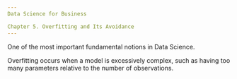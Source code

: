 ```yaml
---
Data Science for Business

Chapter 5. Overfitting and Its Avoidance 
---
```

One of the most important fundamental notions in Data Science.

Overfitting occurs when a model is excessively complex, such as having too many parameters relative to the number of    observations.
